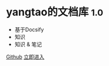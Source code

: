 # yangtao的文档库 <small>1.0</small>

* 基于Docsify
* 知识
* 知识 & 笔记





[Github](https://github.com/yangtao8453/) [立即进入](/README)